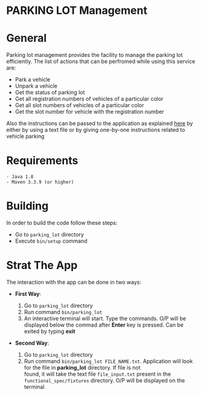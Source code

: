 # PARKING LOT Management

# General
Parking lot management provides the facility to manage the parking lot efficiently. The list of actions that can be perfromed while using this service are:

 - Park a vehicle
 - Unpark a vehicle
 - Get the status of parking lot
 - Get all registration numbers of vehicles of a particular color
 - Get all slot numbers of vehicles of a particular color
 - Get the slot number for vehicle with the registration number

Also the instructions can be passed to the application as explained [here](https://github.com/yugander-krishan-singh/practoce/blob/master/README.md#strat-the-app) by either by using a text file or by giving one-by-one instructions related to vehicle parking


# Requirements
    - Java 1.8
    - Maven 3.3.9 (or higher)

# Building
In order to build the code follow these steps:
 - Go to `parking_lot` directory
 - Execute `bin/setup` command

# Strat The App
The interaction with the app can be done in two ways:
 
 - **First Way**:
   1. Go to `parking_lot` directory
   2. Run command `bin/parking_lot`
   3. An interactive terminal will start. Type the commands. O/P will be displayed below the commad after **Enter** key is pressed. Can be exited by typing **exit**
    
  - **Second Way**:
    1. Go to `parking_lot` directory
    2. Run command `bin/parking_lot FILE_NAME.txt`. Application will look for the file in **parking_lot** directory. If file is not       
      found, it will take the text file  `file_input.txt` present in the `functional_spec/fixtures` directory. O/P will be displayed on 
      the terminal



